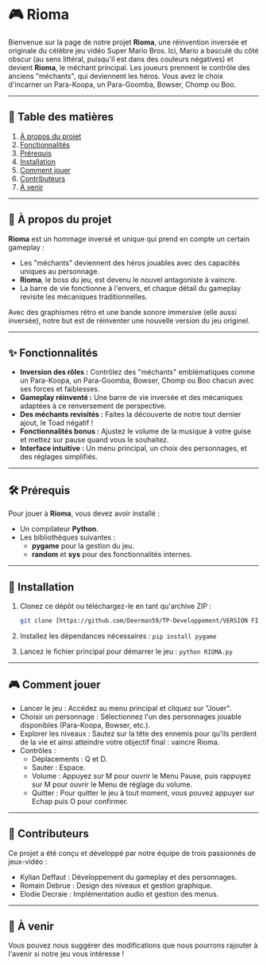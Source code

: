 # 🎮 Rioma

Bienvenue sur la page de notre projet **Rioma**, une réinvention inversée et originale du célèbre jeu vidéo Super Mario Bros. Ici, Mario a basculé du côté obscur (au sens littéral, puisqu'il est dans des couleurs négatives) et devient **Rioma**, le méchant principal. Les joueurs prennent le contrôle des anciens "méchants", qui deviennent les héros. Vous avez le choix d'incarner un Para-Koopa, un Para-Goomba, Bowser, Chomp ou Boo. 

---

## 📖 Table des matières

1. [À propos du projet](#-à-propos-du-projet)
2. [Fonctionnalités](#-fonctionnalités)
3. [Prérequis](#-prérequis)
4. [Installation](#-installation)
5. [Comment jouer](#-comment-jouer)
6. [Contributeurs](#-contributeurs)
7. [À venir](#-à-venir)

---

## 🎯 À propos du projet

**Rioma** est un hommage inversé et unique qui prend en compte un certain gameplay :
- Les "méchants" deviennent des héros jouables avec des capacités uniques au personnage.
- **Rioma**, le boss du jeu, est devenu le nouvel antagoniste à vaincre.
- La barre de vie fonctionne à l'envers, et chaque détail du gameplay revisite les mécaniques traditionnelles.

Avec des graphismes rétro et une bande sonore immersive (elle aussi inversée), notre but est de réinventer une nouvelle version du jeu originel.

---

## ✨ Fonctionnalités

- **Inversion des rôles :** Contrôlez des "méchants" emblématiques comme un Para-Koopa, un Para-Goomba, Bowser, Chomp ou Boo chacun avec ses forces et faiblesses.
- **Gameplay réinventé :** Une barre de vie inversée et des mécaniques adaptées à ce renversement de perspective.
- **Des méchants revisités :** Faites la découverte de notre tout dernier ajout, le Toad négatif !
- **Fonctionnalités bonus :** Ajustez le volume de la musique à votre guise et mettez sur pause quand vous le souhaitez.
- **Interface intuitive :** Un menu principal, un choix des personnages, et des réglages simplifiés.

---

## 🛠️ Prérequis

Pour jouer à **Rioma**, vous devez avoir installé :
- Un compilateur **Python**.
- Les bibliothèques suivantes :
  - **pygame** pour la gestion du jeu.
  - **random** et **sys** pour des fonctionnalités internes.

---

## 🚀 Installation

1. Clonez ce dépôt ou téléchargez-le en tant qu'archive ZIP :
   ```bash
   git clone [https://github.com/Deerman59/TP-Developpement/VERSION FINALE](https://github.com/Deerman59/TP-Developpement/tree/main/VERSION%20FINALE)

3. Installez les dépendances nécessaires :
```pip install pygame```

4. Lancez le fichier principal pour démarrer le jeu :
```python RIOMA.py```

---

## 🎮 Comment jouer

- Lancer le jeu : Accédez au menu principal et cliquez sur "Jouer".
- Choisir un personnage : Sélectionnez l'un des personnages jouable disponibles (Para-Koopa, Bowser, etc.).
- Explorer les niveaux : Sautez sur la tête des ennemis pour qu'ils perdent de la vie et ainsi atteindre votre objectif final : vaincre Rioma.
- Contrôles :
  * Déplacements : Q et D.
  * Sauter : Espace.
  * Volume : Appuyez sur M pour ouvrir le Menu Pause, puis rappuyez sur M pour ouvrir le Menu de réglage du volume.
  * Quitter : Pour quitter le jeu à tout moment, vous pouvez appuyer sur Echap puis O pour confirmer.

---

## 🤝 Contributeurs

Ce projet a été conçu et développé par notre équipe de trois passionnés de jeux-vidéo :
  - Kylian Deffaut : Développement du gameplay et des personnages.
  - Romain Debrue : Design des niveaux et gestion graphique.
  - Elodie Decraie : Implémentation audio et gestion des menus.


---

## 🔮 À venir

Vous pouvez nous suggérer des modifications que nous pourrons rajouter à l'avenir si notre jeu vous intéresse !
